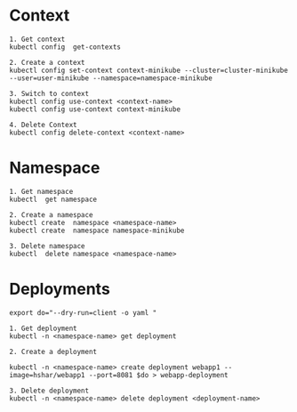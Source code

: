 # Context

    1. Get context
    kubectl config  get-contexts 

    2. Create a context
    kubectl config set-context context-minikube --cluster=cluster-minikube --user=user-minikube --namespace=namespace-minikube

    3. Switch to context 
    kubectl config use-context <context-name>
    kubectl config use-context context-minikube

    4. Delete Context
    kubectl config delete-context <context-name>

# Namespace


    1. Get namespace
    kubectl  get namespace

    2. Create a namespace
    kubectl create  namespace <namespace-name>
    kubectl create  namespace namespace-minikube 

    3. Delete namespace
    kubectl  delete namespace <namespace-name>

# Deployments
    
    export do="--dry-run=client -o yaml "

    1. Get deployment
    kubectl -n <namespace-name> get deployment

    2. Create a deployment

    kubectl -n <namespace-name> create deployment webapp1 --image=hshar/webapp1 --port=8081 $do > webapp-deployment

    3. Delete deployment
    kubectl -n <namespace-name> delete deployment <deployment-name> 

